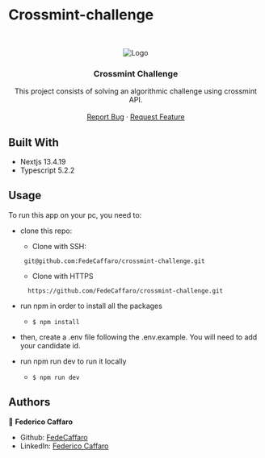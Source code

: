 # Crossmint-challenge

<br />
<p align="center">
<img src="logoRatherLabs.png" alt="Logo">

  <h3 align="center">Crossmint Challenge</h3>

  <p align="center">
    This project consists of solving an algorithmic challenge using crossmint API.
    <br />
    <br />
    <a href="https://github.com/FedeCaffaro/crossmint-challenge/issues">Report Bug</a>
    ·
    <a href="https://github.com/FedeCaffaro/crossmint-challenge/issues">Request Feature</a>
  </p>
</p>

## Built With

- Nextjs 13.4.19
- Typescript 5.2.2

<!-- INSTALLATION -->

## Usage

To run this app on your pc, you need to:

- clone this repo:

  - Clone with SSH:

  ```
   git@github.com:FedeCaffaro/crossmint-challenge.git
  ```

  - Clone with HTTPS

  ```
    https://github.com/FedeCaffaro/crossmint-challenge.git
  ```

- run npm in order to install all the packages

  - `$ npm install`

- then, create a .env file following the .env.example. You will need to add your candidate id.

- run npm run dev to run it locally

  - `$ npm run dev`

## Authors

👤 **Federico Caffaro**

- Github: [FedeCaffaro](https://github.com/FedeCaffaro)
- LinkedIn: [Federico Caffaro](https://www.linkedin.com/in/fredcc/)
